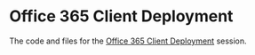 # Office 365 Client Deployment
The code and files for the [Office 365 Client Deployment](https://sched.co/N6eQ) session.
